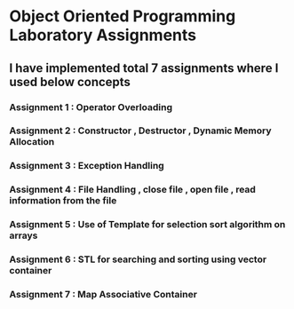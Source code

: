 # Object Oriented Programming Laboratory Assignments

## I have implemented total 7 assignments where I used below concepts 

### Assignment 1 : Operator Overloading 

### Assignment 2 : Constructor , Destructor , Dynamic Memory Allocation 

### Assignment 3 : Exception Handling

### Assignment 4 : File Handling , close file , open file , read information from the file 

### Assignment 5 : Use of Template for selection sort algorithm on arrays


### Assignment 6 : STL for searching and sorting using vector container 

### Assignment 7 : Map Associative Container 
